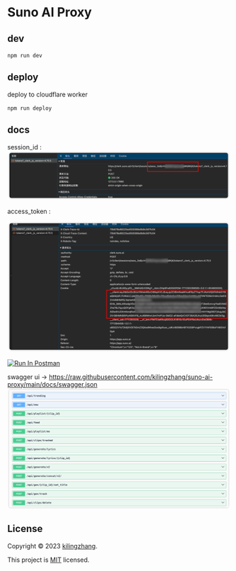 # Suno AI Proxy

## dev

```shell
npm run dev
```

## deploy

deploy to cloudflare worker

```shell
npm run deploy
```

## docs

session_id :
![session_id](./docs/session_id.png)

access_token :

![access_token](./docs/access_token.png)




[<img src="https://run.pstmn.io/button.svg" alt="Run In Postman" style="width: 128px; height: 32px;">](https://app.getpostman.com/run-collection/33852586-a01c2a67-a28d-4cd4-a330-de8a50e09cb9?action=collection%2Ffork&source=rip_markdown&collection-url=entityId%3D33852586-a01c2a67-a28d-4cd4-a330-de8a50e09cb9%26entityType%3Dcollection%26workspaceId%3D447a2ca1-f96a-4187-8a1a-7556d5f7780d#?env%5BDev(suno-ai)%5D=W3sia2V5IjoiYmFzZVVybCIsInZhbHVlIjoiaHR0cDovLzEyNy4wLjAuMTo4Nzg3IiwiZW5hYmxlZCI6dHJ1ZSwidHlwZSI6ImRlZmF1bHQiLCJzZXNzaW9uVmFsdWUiOiJodHRwOi8vMTI3LjAuMC4xOjg3ODciLCJzZXNzaW9uSW5kZXgiOjB9XQ==)


swagger ui -> https://raw.githubusercontent.com/kilingzhang/suno-ai-proxy/main/docs/swagger.json
![swagger](./docs/swagger.png)




## License
Copyright © 2023 [kilingzhang][profile-link]. <br />

This project is [MIT](./LICENSE) licensed.


<!-- LINK GROUP -->
[profile-link]: https://github.com/kilingzhang
